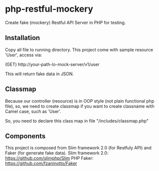 # php-restful-mockery
Create fake (mockery) Restful API Server in PHP for testing.

## Installation ##
Copy all file to running directory. 
This project come with sample resource 'User', access via:

(GET) http://your-path-lo-mock-server/v1/user

This will return fake data in JSON.

## Classmap ##
Because our controller (resource) is in OOP style (not plain functional php file), so, we need to create classmap if you want to create classname with Camel case, such as 'User'.

So, you need to declare this class map in file "/includes/classmap.php"

## Components ##
This project is composed from Slim framework 2.0 (for Restfuly API) and Faker (for generate fake data).
Slim framework 2.0: https://github.com/slimphp/Slim
PHP Faker: https://github.com/fzaninotto/Faker



